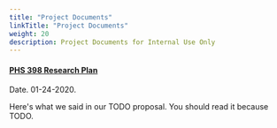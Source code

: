 ```yaml
---
title: "Project Documents"
linkTitle: "Project Documents"
weight: 20
description: Project Documents for Internal Use Only
---
```



#### [PHS 398 Research Plan](scienceU24.pdf)

Date. 01-24-2020.

Here's what we said in our TODO proposal. You should read it because TODO.